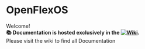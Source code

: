 # OpenFlexOS

Welcome!  
**📚 Documentation is hosted exclusively in the [![Wiki](https://img.shields.io/badge/📘%20Wiki-Click%20Here-blue)](https://github.com/chriskevinlee/OpenFlexOS-Arch/wiki).**  
Please visit the wiki to find all Documentation 

